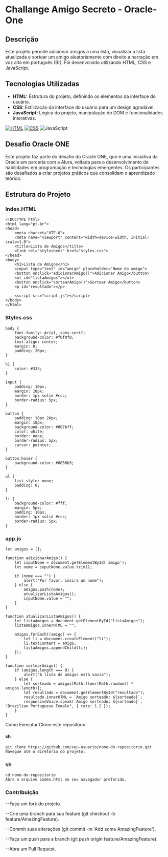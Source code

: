 # Challange Amigo Secreto - Oracle-One

## Descrição

Este projeto permite adicionar amigos a uma lista, visualizar a lista atualizada e sortear um amigo aleatoriamente com direito a narração em voz alta em português (Br). Foi desenvolvido utilizando HTML, CSS e JavaScript.

## Tecnologias Utilizadas

- **HTML:** Estrutura do projeto, definindo os elementos da interface do usuário.
- **CSS:** Estilização da interface do usuário para um design agradável.
- **JavaScript:** Lógica do projeto, manipulação do DOM e funcionalidades interativas.

[![HTML](https://img.shields.io/badge/HTML-E34F26?style=for-the-badge&logo=html5&logoColor=white)](https://developer.mozilla.org/en-US/docs/Web/HTML)
[![CSS](https://img.shields.io/badge/CSS-1572B6?style=for-the-badge&logo=css3&logoColor=white)](https://developer.mozilla.org/en-US/docs/Web/CSS)
![JavaScript](https://img.shields.io/badge/javascript-%23F7DF1E.svg?style=for-the-badge&logo=javascript&logoColor=black)

## Desafio Oracle ONE

Este projeto faz parte do desafio do Oracle ONE, que é uma iniciativa da Oracle em parceria com a Alura, voltada para o desenvolvimento de habilidades em programação e tecnologias emergentes. Os participantes são desafiados a criar projetos práticos que consolidam o aprendizado teórico.

## Estrutura do Projeto

### Index.HTML
```plaintext
<!DOCTYPE html>
<html lang="pt-br">
<head>
    <meta charset="UTF-8">
    <meta name="viewport" content="width=device-width, initial-scale=1.0">
    <title>Lista de Amigos</title>
    <link rel="stylesheet" href="styles.css">
</head>
<body>
    <h1>Lista de Amigos</h1>
    <input type="text" id="amigo" placeholder="Nome do amigo">
    <button onclick="adicionarAmigo()">Adicionar Amigo</button>
    <ul id="listaAmigos"></ul>
    <button onclick="sortearAmigo()">Sortear Amigo</button>
    <p id="resultado"></p>

    <script src="script.js"></script>
</body>
</html>

```

 ### Styles.css
```plaintext
body {
    font-family: Arial, sans-serif;
    background-color: #f0f0f0;
    text-align: center;
    margin: 0;
    padding: 20px;
}

h1 {
    color: #333;
}

input {
    padding: 10px;
    margin: 10px;
    border: 1px solid #ccc;
    border-radius: 5px;
}

button {
    padding: 10px 20px;
    margin: 10px;
    background-color: #007bff;
    color: white;
    border: none;
    border-radius: 5px;
    cursor: pointer;
}

button:hover {
    background-color: #0056b3;
}

ul {
    list-style: none;
    padding: 0;
}

li {
    background-color: #fff;
    margin: 5px;
    padding: 10px;
    border: 1px solid #ccc;
    border-radius: 5px;
}
``` 

 ### app.js
```plaintext
let amigos = [];

function adicionarAmigo() {
    let inputNome = document.getElementById('amigo');
    let nome = inputNome.value.trim();

    if (nome === "") {
        alert("Por favor, insira um nome");
    } else {
        amigos.push(nome);
        atualizarListaAmigos();
        inputNome.value = ""; 
    }
}

function atualizarListaAmigos() {
    let listaAmigos = document.getElementById("listaAmigos");
    listaAmigos.innerHTML = ""; 

    amigos.forEach((amigo) => {
        let li = document.createElement("li");
        li.textContent = amigo;
        listaAmigos.appendChild(li);
    });
}

function sortearAmigo() {
    if (amigos.length === 0) {
        alert("A lista de amigos está vazia");
    } else {
        let sorteado = amigos[Math.floor(Math.random() * amigos.length)];
        let resultado = document.getElementById("resultado");
        resultado.innerHTML = `Amigo sorteado: ${sorteado}`;
        responsiveVoice.speak(`Amigo sorteado: ${sorteado}`, "Brazilian Portuguese Female", { rate: 1.2 });
    }
}
```

Como Executar
Clone este repositório:

#### sh
```plaintext
git clone https://github.com/seu-usuario/nome-do-repositorio.git
Navegue até o diretório do projeto:

```

### sh
``` plaintext
cd nome-do-repositorio
Abra o arquivo index.html no seu navegador preferido.
```

### Contribuição

--Faça um fork do projeto.

--Crie uma branch para sua feature (git checkout -b feature/AmazingFeature).

--Commit suas alterações (git commit -m 'Add some AmazingFeature').

--Faça um push para a branch (git push origin feature/AmazingFeature).

--Abra um Pull Request.

